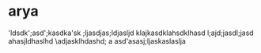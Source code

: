 # arya
'ldsdk';asd';kasdka'sk
;ljasdjas;ldjasljd
klajkasdklahsdklhasd
l;ajd;jasdl;jasd
ahasjldhaslhd
\adjasklhdashd;
a
asd'asasj;ljaskaslaslja
